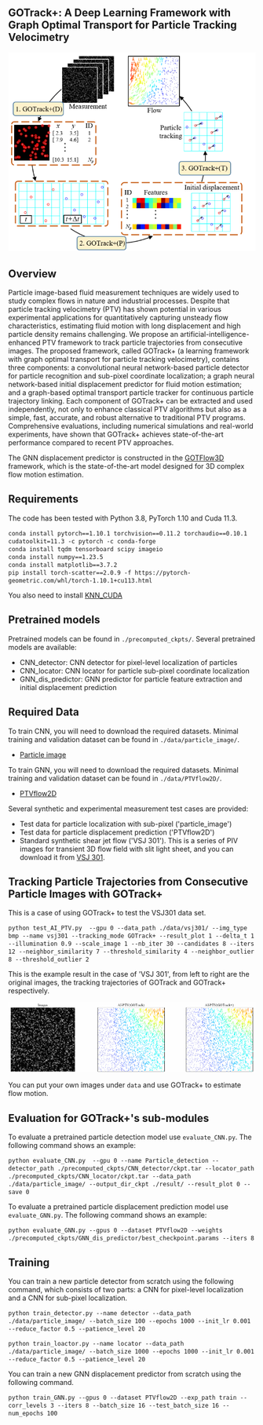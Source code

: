## GOTrack+: A Deep Learning Framework with Graph Optimal Transport for Particle Tracking Velocimetry

![Representative image](res/AI-PTV.png)

## Overview
Particle image-based fluid measurement techniques are widely used to study complex flows in nature and industrial processes. Despite that particle tracking velocimetry (PTV) has shown potential in various experimental applications for quantitatively capturing unsteady flow characteristics, estimating fluid motion with long displacement and high particle density remains challenging. We propose an artificial-intelligence-enhanced PTV framework to track particle trajectories from consecutive images. The proposed framework, called GOTrack+ (a learning framework with graph optimal transport for particle tracking velocimetry), contains three components: a convolutional neural network-based particle detector for particle recognition and sub-pixel coordinate localization; a graph neural network-based initial displacement predictor for fluid motion estimation; and a graph-based optimal transport particle tracker for continuous particle trajectory linking. 
Each component of GOTrack+ can be extracted and used independently, not only to enhance classical PTV algorithms but also as a simple, fast, accurate, and robust alternative to traditional PTV programs.
Comprehensive evaluations, including numerical simulations and real-world experiments, have shown that GOTrack+ achieves state-of-the-art performance compared to recent PTV approaches. 

The GNN displacement predictor is constructed in the [GOTFlow3D](https://doi.org/10.1038/s42256-023-00648-y) framework, which is the state-of-the-art model designed for 3D complex flow motion estimation.


## Requirements
The code has been tested with Python 3.8, PyTorch 1.10 and Cuda 11.3.
```Shell
conda install pytorch==1.10.1 torchvision==0.11.2 torchaudio==0.10.1 cudatoolkit=11.3 -c pytorch -c conda-forge
conda install tqdm tensorboard scipy imageio
conda install numpy==1.23.5
conda install matplotlib==3.7.2
pip install torch-scatter==2.0.9 -f https://pytorch-geometric.com/whl/torch-1.10.1+cu113.html
```
You also need to install [KNN_CUDA](https://github.com/unlimblue/KNN_CUDA.git)

## Pretrained models
Pretrained models can be found in `./precomputed_ckpts/`. Several pretrained models are available:
* CNN_detector: CNN detector for pixel-level localization of particles
* CNN_locator: CNN locator for particle sub-pixel coordinate localization
* GNN_dis_predictor: GNN predictor for particle feature extraction and initial displacement prediction

## Required Data
To train CNN, you will need to download the required datasets. Minimal training and validation dataset can be found in `./data/particle_image/`. 
* [Particle image](https://github.com/wuwuwuas/Data_particle_detection.git)

To train GNN, you will need to download the required datasets. Minimal training and validation dataset can be found in `./data/PTVflow2D/`. 
* [PTVflow2D](https://github.com/JiamingSkGrey/PTV_dataset)


Several synthetic and experimental measurement test cases are provided:
* Test data for particle localization with sub-pixel ('particle_image')
* Test data for particle displacement prediction ('PTVflow2D')
* Standard synthetic shear jet flow ('VSJ 301'). This is a series of PIV images for transient 3D flow field with slit light sheet, and you can download it from [VSJ 301](http://www.vsj.jp/~pivstd/image3d/image-e.html).

## Tracking Particle Trajectories from Consecutive Particle Images with GOTrack+

This is a case of using GOTrack+ to test the VSJ301 data set.

```Shell
python test_AI_PTV.py  --gpu 0 --data_path ./data/vsj301/ --img_type bmp --name vsj301 --tracking_mode GOTrack+ --result_plot 1 --delta_t 1 --illumination 0.9 --scale_image 1 --nb_iter 30 --candidates 8 --iters 12 --neighbor_similarity 7 --threshold_similarity 4 --neighbor_outlier 8 --threshold_outlier 2
```
This is the example result in the case of 'VSJ 301', from left to right are the original images, the tracking trajectories of GOTrack and GOTrack+ respectively.

![vsj](res/vsj301.gif)

You can put your own images under `data` and use GOTrack+ to estimate flow motion.

## Evaluation for GOTrack+'s sub-modules

To evaluate a pretrained particle detection model use `evaluate_CNN.py`. The following command shows an example:
```Shell
python evaluate_CNN.py  --gpu 0 --name Particle_detection --detector_path ./precomputed_ckpts/CNN_detector/ckpt.tar --locator_path ./precomputed_ckpts/CNN_locator/ckpt.tar --data_path ./data/particle_image/ --output_dir_ckpt ./result/ --result_plot 0 --save 0
```
To evaluate a pretrained particle displacement prediction model use `evaluate_GNN.py`. The following command shows an example:
```Shell
python evaluate_GNN.py --gpus 0 --dataset PTVflow2D --weights ./precomputed_ckpts/GNN_dis_predictor/best_checkpoint.params --iters 8
```

## Training
You can train a new particle detector from scratch using the following command, which consists of two parts: a CNN for pixel-level localization and a CNN for sub-pixel localization.
```Shell
python train_detector.py --name detector --data_path ./data/particle_image/ --batch_size 100 --epochs 1000 --init_lr 0.001 --reduce_factor 0.5 --patience_level 20
```
```Shell
python train_loactor.py --name locator --data_path ./data/particle_image/ --batch_size 1000 --epochs 1000 --init_lr 0.001 --reduce_factor 0.5 --patience_level 20
```

You can train a new GNN displacement predictor from scratch using the following command. 
```Shell
python train_GNN.py --gpus 0 --dataset PTVflow2D --exp_path train --corr_levels 3 --iters 8 --batch_size 16 --test_batch_size 16 --num_epochs 100
```
